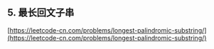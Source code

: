 **5. 最长回文子串**  
---
[https://leetcode-cn.com/problems/longest-palindromic-substring/](https://leetcode-cn.com/problems/longest-palindromic-substring/)  
